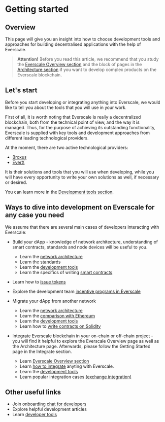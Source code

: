 # Getting started

## Overview

This page will give you an insight into how to choose development tools and approaches for building decentralised applications with the help of Everscale.

> **Attention!** Before you read this article, we recommend that you study the [Everscale Overview section](../../learn/everscale-overview/) and the block of pages in the [Architecture section](../../arch/) if you want to develop complex products on the Everscale blockchain.

## Let's start 

Before you start developing or integrating anything into Everscale, we would like to tell you about the tools that you will use in your work.  

First of all, it is worth noting that Everscale is really a decentralized blockchain, both from the technical point of view, and the way it is managed. Thus, for the purpose of achieving its outstanding functionality, Everscale is supplied with key tools and development approaches from different leading technological providers.

At the moment, there are two active technological providers:

- [Broxus](https://broxus.com)
- [EverX](https://everx.dev/)

It is their solutions and tools that you will use when developing, while you will have every opportunity to write your own solutions as well, if necessary or desired.  

You can learn more in the [Development tools section](../tools/overview.md).

## Ways to dive into development on Everscale for any case you need

We assume that there are several main cases of developers interacting with Everscale:

- Build your dApp - knowledge of network architecture, understanding of smart contracts, standards and node devices will be useful to you.  
  - Learn the [network architecture](../../arch/)
  - Learn the [standards](../../standard/)
  - Learn the [development tools](../tools/overview.md)
  - Learn the specifics of writing [smart contracts](../smart-contract/learn/)

- Learn how to [issue tokens](../smart-digital-assets/issue-ft.md)
- Explore the development team [incentive programs in Everscale](../hackathons-grants.md)

- Migrate your dApp from another network
  - Learn the [network architecture](../../arch/)
  - Learn the [comparison with Ethereum](../from-another-platform/comparison-with-ethereum.md)
  - Learn the [development tools](../tools/overview.md)
  - Learn how to [write contracts on Solidity](../smart-contract/solidity-developing/getting-started.md)

- Integrate Everscale blockchain in your on-chain or off-chain project - you will find it helpful to explore the Everscale Overview page as well as the Architecture page. Afterwards, please follow the Getting Started page in the Integrate section.  
  - Learn [Everscale Overview section](../../learn/everscale-overview/)
  - Learn [how to integrate](../integrate/tutorial/getting-started.md) anyting with Everscale.
  - Learn the [development tools](../tools/overview.md)
  - Learn popular integration cases [(exchange integration)](../integrate/tutorial/add-everscale-to-your-exchange.md)

## Other useful links

- Join onboarding [chat for developers](https://t.me/everdev)
- Explore helpful development articles
- Learn [developer tools](../tools/overview.md)
